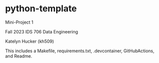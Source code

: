 # python-template
Mini-Project 1 

Fall 2023 IDS 706 Data Engineering

Katelyn Hucker (kh509)

This includes a Makefile, requirements.txt, .devcontainer, GitHubActions, and Readme.
